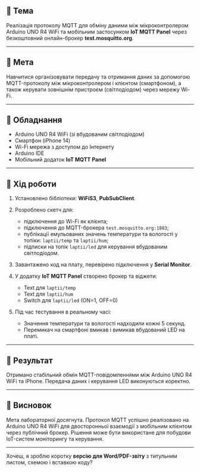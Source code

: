 

## 🔹 Тема

Реалізація протоколу MQTT для обміну даними між мікроконтролером Arduino UNO R4 WiFi та мобільним застосунком **IoT MQTT Panel** через безкоштовний онлайн-брокер **test.mosquitto.org**.

---

## 🔹 Мета

Навчитися організовувати передачу та отримання даних за допомогою MQTT-протоколу між мікроконтролером і клієнтом (смартфоном), а також керувати зовнішнім пристроєм (світлодіодом) через мережу Wi-Fi.

---

## 🔹 Обладнання

* Arduino UNO R4 WiFi (зі вбудованим світлодіодом)
* Смартфон (iPhone 14)
* Wi-Fi мережа з доступом до Інтернету
* Arduino IDE
* Мобільний додаток **IoT MQTT Panel**

---

## 🔹 Хід роботи

1. Установлено бібліотеки: **WiFiS3**, **PubSubClient**.
2. Розроблено скетч для:

   * підключення до Wi-Fi як клієнта;
   * підключення до MQTT-брокера `test.mosquitto.org:1883`;
   * публікації емульованих значень температури та вологості у топіки:
     `laptii/temp` та `laptii/hum`;
   * підписки на топік `laptii/led` для керування вбудованим світлодіодом.
3. Завантажено код на плату, перевірено підключення у **Serial Monitor**.
4. У додатку **IoT MQTT Panel** створено брокер та віджети:

   * Text для `laptii/temp`
   * Text для `laptii/hum`
   * Switch для `laptii/led` (ON=1, OFF=0)
5. Під час тестування в реальному часі:

   * Значення температури та вологості надходили кожні 5 секунд.
   * Перемикач на смартфоні вмикав і вимикав вбудований LED на платі.

---

## 🔹 Результат

Отримано стабільний обмін MQTT-повідомленнями між Arduino UNO R4 WiFi та iPhone.
Передача даних і керування LED виконуються коректно.

---

## 🔹 Висновок

Мета лабораторної досягнута.
Протокол MQTT успішно реалізовано на Arduino UNO R4 WiFi для двосторонньої взаємодії з мобільним клієнтом через публічний брокер.
Рішення може бути використане для побудови IoT-систем моніторингу та керування.

---

Хочеш, я зроблю коротку **версію для Word/PDF-звіту** з титульним листом, схемою і вставкою коду?
